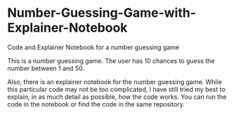 # Number-Guessing-Game-with-Explainer-Notebook
 Code and Explainer Notebook for a number guessing game

This is a number guessing game. The user has 10 chances to guess the number between 1 and 50.

Also, there is an explainer notebook for the number guessing game. While this particular code may not be too complicated, I have still tried my best to explain, in as much detail as possible, how the code works. You can run the code in the notebook or find the code in the same repository. 